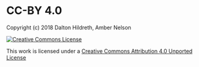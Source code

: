 # CC-BY 4.0

Copyright (c) 2018 Dalton Hildreth, Amber Nelson

[![Creative Commons License]](https://creativecommons.org/licenses/by/4.0)

This work is licensed under a [Creative Commons Attribution 4.0 Unported
License](https://creativecommons.org/licenses/by/4.0/deed.en_US)

[Creative Commons License]: https://i.creativecommons.org/l/by/4.0/88x31.png

